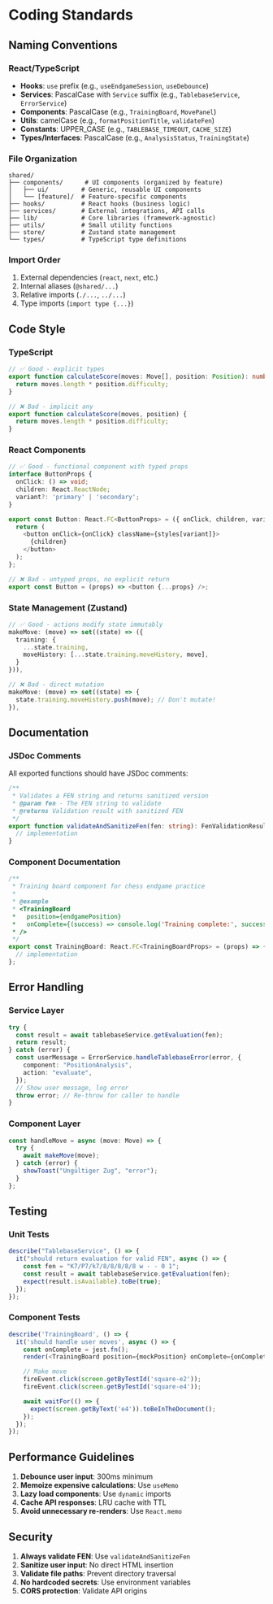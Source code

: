 # Coding Standards

## Naming Conventions

### React/TypeScript

- **Hooks**: `use` prefix (e.g., `useEndgameSession`, `useDebounce`)
- **Services**: PascalCase with `Service` suffix (e.g., `TablebaseService`, `ErrorService`)
- **Components**: PascalCase (e.g., `TrainingBoard`, `MovePanel`)
- **Utils**: camelCase (e.g., `formatPositionTitle`, `validateFen`)
- **Constants**: UPPER_CASE (e.g., `TABLEBASE_TIMEOUT`, `CACHE_SIZE`)
- **Types/Interfaces**: PascalCase (e.g., `AnalysisStatus`, `TrainingState`)

### File Organization

```
shared/
├── components/      # UI components (organized by feature)
│   ├── ui/         # Generic, reusable UI components
│   └── [feature]/  # Feature-specific components
├── hooks/          # React hooks (business logic)
├── services/       # External integrations, API calls
├── lib/            # Core libraries (framework-agnostic)
├── utils/          # Small utility functions
├── store/          # Zustand state management
└── types/          # TypeScript type definitions
```

### Import Order

1. External dependencies (`react`, `next`, etc.)
2. Internal aliases (`@shared/...`)
3. Relative imports (`./...`, `../...`)
4. Type imports (`import type {...}`)

## Code Style

### TypeScript

```typescript
// ✅ Good - explicit types
export function calculateScore(moves: Move[], position: Position): number {
  return moves.length * position.difficulty;
}

// ❌ Bad - implicit any
export function calculateScore(moves, position) {
  return moves.length * position.difficulty;
}
```

### React Components

```typescript
// ✅ Good - functional component with typed props
interface ButtonProps {
  onClick: () => void;
  children: React.ReactNode;
  variant?: 'primary' | 'secondary';
}

export const Button: React.FC<ButtonProps> = ({ onClick, children, variant = 'primary' }) => {
  return (
    <button onClick={onClick} className={styles[variant]}>
      {children}
    </button>
  );
};

// ❌ Bad - untyped props, no explicit return
export const Button = (props) => <button {...props} />;
```

### State Management (Zustand)

```typescript
// ✅ Good - actions modify state immutably
makeMove: (move) => set((state) => ({
  training: {
    ...state.training,
    moveHistory: [...state.training.moveHistory, move],
  }
})),

// ❌ Bad - direct mutation
makeMove: (move) => set((state) => {
  state.training.moveHistory.push(move); // Don't mutate!
}),
```

## Documentation

### JSDoc Comments

All exported functions should have JSDoc comments:

```typescript
/**
 * Validates a FEN string and returns sanitized version
 * @param fen - The FEN string to validate
 * @returns Validation result with sanitized FEN
 */
export function validateAndSanitizeFen(fen: string): FenValidationResult {
  // implementation
}
```

### Component Documentation

```typescript
/**
 * Training board component for chess endgame practice
 *
 * @example
 * <TrainingBoard
 *   position={endgamePosition}
 *   onComplete={(success) => console.log('Training complete:', success)}
 * />
 */
export const TrainingBoard: React.FC<TrainingBoardProps> = (props) => {
  // implementation
};
```

## Error Handling

### Service Layer

```typescript
try {
  const result = await tablebaseService.getEvaluation(fen);
  return result;
} catch (error) {
  const userMessage = ErrorService.handleTablebaseError(error, {
    component: "PositionAnalysis",
    action: "evaluate",
  });
  // Show user message, log error
  throw error; // Re-throw for caller to handle
}
```

### Component Layer

```typescript
const handleMove = async (move: Move) => {
  try {
    await makeMove(move);
  } catch (error) {
    showToast("Ungültiger Zug", "error");
  }
};
```

## Testing

### Unit Tests

```typescript
describe("TablebaseService", () => {
  it("should return evaluation for valid FEN", async () => {
    const fen = "K7/P7/k7/8/8/8/8/8 w - - 0 1";
    const result = await tablebaseService.getEvaluation(fen);
    expect(result.isAvailable).toBe(true);
  });
});
```

### Component Tests

```typescript
describe('TrainingBoard', () => {
  it('should handle user moves', async () => {
    const onComplete = jest.fn();
    render(<TrainingBoard position={mockPosition} onComplete={onComplete} />);

    // Make move
    fireEvent.click(screen.getByTestId('square-e2'));
    fireEvent.click(screen.getByTestId('square-e4'));

    await waitFor(() => {
      expect(screen.getByText('e4')).toBeInTheDocument();
    });
  });
});
```

## Performance Guidelines

1. **Debounce user input**: 300ms minimum
2. **Memoize expensive calculations**: Use `useMemo`
3. **Lazy load components**: Use `dynamic` imports
4. **Cache API responses**: LRU cache with TTL
5. **Avoid unnecessary re-renders**: Use `React.memo`

## Security

1. **Always validate FEN**: Use `validateAndSanitizeFen`
2. **Sanitize user input**: No direct HTML insertion
3. **Validate file paths**: Prevent directory traversal
4. **No hardcoded secrets**: Use environment variables
5. **CORS protection**: Validate API origins
